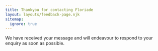 ```yaml
---
title: Thankyou for contacting Floriade
layout: layouts/feedback-page.njk
sitemap:
  ignore: true
---
```

We have received your message and will endeavour to respond to your enquiry as soon as possible.
